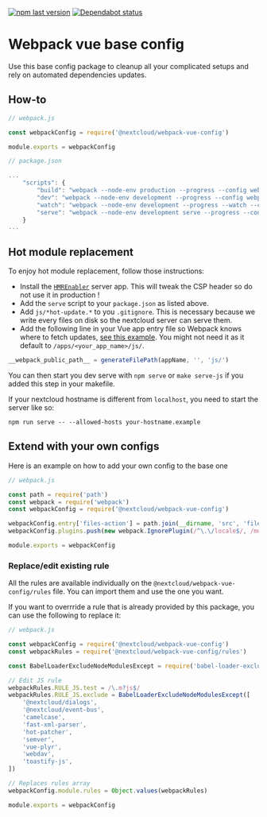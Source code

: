 [![npm last version](https://img.shields.io/npm/v/@nextcloud/webpack-vue-config.svg?style=flat-square)](https://www.npmjs.com/package/@nextcloud/webpack-vue-config)
[![Dependabot status](https://img.shields.io/badge/Dependabot-enabled-brightgreen.svg?longCache=true&style=flat-square&logo=dependabot)](https://dependabot.com)

# Webpack vue base config

Use this base config package to cleanup all your complicated setups and rely on automated dependencies updates.

## How-to
```js
// webpack.js

const webpackConfig = require('@nextcloud/webpack-vue-config')

module.exports = webpackConfig
```

```js
// package.json

...
	"scripts": {
		"build": "webpack --node-env production --progress --config webpack.js",
		"dev": "webpack --node-env development --progress --config webpack.js",
		"watch": "webpack --node-env development --progress --watch --config webpack.js",
		"serve": "webpack --node-env development serve --progress --config webpack.js",
	}
...
```

## Hot module replacement

To enjoy hot module replacement, follow those instructions:

- Install the [`HMREnabler`](https://github.com/nextcloud/hmr_enabler) server app. This will tweak the CSP header so do not use it in production !
- Add the `serve` script to your `package.json` as listed above.
- Add `js/*hot-update.*` to you `.gitignore`. This is necessary because we write every files on disk so the nextcloud server can serve them.
- Add the following line in your Vue app entry file so Webpack knows where to fetch updates, [see this example](https://github.com/nextcloud/app-tutorial/blob/master/src/main.js). You might not need it as it default to `/apps/<your_app_name>/js/`.

```js
__webpack_public_path__ = generateFilePath(appName, '', 'js/')
```

You can then start you dev serve with `npm serve` or `make serve-js` if you added this step in your makefile.

If your nextcloud hostname is different from `localhost`, you need to start the server like so:

```shell
npm run serve -- --allowed-hosts your-hostname.example
```

## Extend with your own configs

Here is an example on how to add your own  config to the base one

```js
// webpack.js

const path = require('path')
const webpack = require('webpack')
const webpackConfig = require('@nextcloud/webpack-vue-config')

webpackConfig.entry['files-action'] = path.join(__dirname, 'src', 'files_action.js')
webpackConfig.plugins.push(new webpack.IgnorePlugin(/^\.\/locale$/, /moment$/))

module.exports = webpackConfig
```
### Replace/edit existing rule
All the rules are available individually on the `@nextcloud/webpack-vue-config/rules` file. You can import them and use the one you want.

If you want to overrride a rule that is already provided by this package, you can use the following to replace it:

```js
// webpack.js

const webpackConfig = require('@nextcloud/webpack-vue-config')
const webpackRules = require('@nextcloud/webpack-vue-config/rules')

const BabelLoaderExcludeNodeModulesExcept = require('babel-loader-exclude-node-modules-except')

// Edit JS rule
webpackRules.RULE_JS.test = /\.m?js$/
webpackRules.RULE_JS.exclude = BabelLoaderExcludeNodeModulesExcept([
	'@nextcloud/dialogs',
	'@nextcloud/event-bus',
	'camelcase',
	'fast-xml-parser',
	'hot-patcher',
	'semver',
	'vue-plyr',
	'webdav',
	'toastify-js',
])

// Replaces rules array
webpackConfig.module.rules = Object.values(webpackRules)

module.exports = webpackConfig
```
